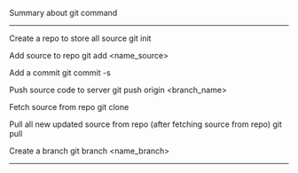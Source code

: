 Summary about git command

----------------
Create a repo to store all source
	git init

Add source to repo
	git add <name_source>

Add a commit
	git commit -s

Push source code to server
	git push origin <branch_name>

Fetch source from repo
	git clone <directory or url>

Pull all new updated source from repo (after fetching source from repo)
	git pull

Create a branch 
	git branch <name_branch>

-----------------
	
